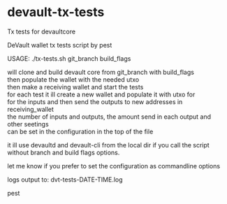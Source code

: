 # devault-tx-tests
Tx tests for devaultcore

 DeVault wallet tx tests script by pest   

USAGE: ./tx-tests.sh git_branch build_flags   

will clone and build devault core from git_branch with build_flags   
then populate the wallet with the needed utxo   
then make a receiving wallet and start the tests   
for each test it ill create a new wallet and populate it with utxo for   
for the inputs and then send the outputs to new addresses in receiving_wallet   
the number of inputs and outputs, the amount send in each output and other seetings   
can be set in the configuration in the top of the file   

it ill use devaultd and devault-cli from the local dir if you call the script without branch and build flags options. 

 let me know if you prefer to set the configuration as commandline options   

 logs output to: dvt-tests-DATE-TIME.log   

 pest   
